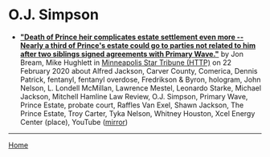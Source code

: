 # O.J. Simpson

 - [**"Death of Prince heir complicates estate settlement even more -- Nearly a third of Prince's estate could go to parties not related to him after two siblings signed agreements with Primary Wave."**](http://www.startribune.com/untimely-death-of-prince-heir-complicates-estate-settlement-even-more/568089142/) by Jon Bream, Mike Hughlett in [Minneapolis Star Tribune (HTTP)](http://www.startribune.com/) on 22 February 2020 about Alfred Jackson, Carver County, Comerica, Dennis Patrick, fentanyl, fentanyl overdose, Fredrikson & Byron, hologram, John Nelson, L. Londell McMillan, Lawrence Mestel, Leonardo Starke, Michael Jackson, Mitchell Hamline Law Review, O.J. Simpson, Primary Wave, Prince Estate, probate court, Raffles Van Exel, Shawn Jackson, The Prince Estate, Troy Carter, Tyka Nelson, Whitney Houston, Xcel Energy Center (place), YouTube ([mirror](https://web.archive.org/web/*/http://www.startribune.com/untimely-death-of-prince-heir-complicates-estate-settlement-even-more/568089142/))

----

[Home](../)

